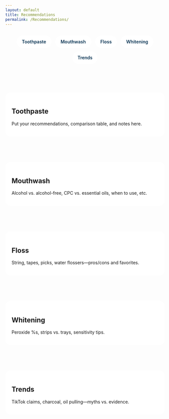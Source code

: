 ```yaml
---
layout: default
title: Recommendations
permalink: /Recommendations/
---
```


<style>
  /* keep your existing background */
  body {
    background: url('https://bing.gifposter.com/bingImages/NingalooShark_EN-US2673625094_uhd.jpg') no-repeat center center fixed;
    background-size: cover;
  }

  html { scroll-behavior: smooth; } /* smooth scrolling */
  .section-nav {
    display: flex; gap: 12px; flex-wrap: wrap; justify-content: center;
    max-width: 1100px; margin: 18px auto; padding: 10px 12px;
  }
  .pill {
    display: inline-block; text-decoration: none; font-weight: 600;
    padding: .6rem 1rem; border-radius: 9999px; border: 1px solid rgba(255,255,255,.55);
    background: rgba(255,255,255,.85); backdrop-filter: blur(4px); color: #0b3554;
  }
  .pill:hover { transform: translateY(-1px); }
  section.rec-block {
    max-width: 1100px; margin: 80px auto; padding: 18px 20px;
    background: rgba(255,255,255,.88); border-radius: 16px;
  }
  .anchor-target { scroll-margin-top: 110px; }
</style>

<nav class="section-nav">
  <a class="pill" href="#toothpaste">Toothpaste</a>
  <a class="pill" href="#mouthwash">Mouthwash</a>
  <a class="pill" href="#floss">Floss</a>
  <a class="pill" href="#whitening">Whitening</a>
  <a class="pill" href="#trends">Trends</a>
</nav>

<section id="toothpaste" class="rec-block anchor-target">
  <h2>Toothpaste</h2>
  <p>Put your recommendations, comparison table, and notes here.</p>
</section>

<section id="mouthwash" class="rec-block anchor-target">
  <h2>Mouthwash</h2>
  <p>Alcohol vs. alcohol-free, CPC vs. essential oils, when to use, etc.</p>
</section>

<section id="floss" class="rec-block anchor-target">
  <h2>Floss</h2>
  <p>String, tapes, picks, water flossers—pros/cons and favorites.</p>
</section>

<section id="whitening" class="rec-block anchor-target">
  <h2>Whitening</h2>
  <p>Peroxide %s, strips vs. trays, sensitivity tips.</p>
</section>

<section id="trends" class="rec-block anchor-target">
  <h2>Trends</h2>
  <p>TikTok claims, charcoal, oil pulling—myths vs. evidence.</p>
</section>
